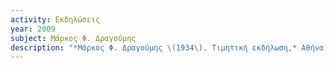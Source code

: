 ```yaml
---
activity: Εκδηλώσεις
year: 2009
subject: Μάρκος Φ. Δραγούμης
description: "*Μάρκος Φ. Δραγούμης \(1934\). Τιμητική εκδήλωση,* Αθήνα 11 Μαΐου 2009. *Ομιλητές:* Θωμάς Π. Κατωπόδης, Αθανάσιος Μωραΐτης, Λεωνίδας Εμπειρίκος, Μάρκος Φ. Δραγούμης. Συντονιστής Κώστας Ν. Κατηφόρης. Τα κείμενα δημοσιεύτηκαν: *Επετηρίς Εταιρείας Λευκαδικών Μελετών,* τ. ΙΒ', 2009-2011, Αθήνα 2013."
---
```

